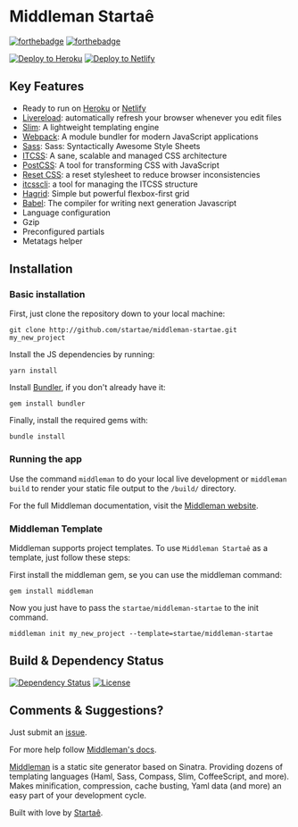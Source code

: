 # Middleman Startaê

[![forthebadge](http://forthebadge.com/images/badges/fuck-it-ship-it.svg)](http://www.startae.com)
[![forthebadge](http://forthebadge.com/images/badges/built-with-love.svg)](http://www.startae.com)

[![Deploy to Heroku](https://www.herokucdn.com/deploy/button.svg)](https://heroku.com/deploy?template=https://github.com/startae/middleman-startae/tree/master)
[![Deploy to Netlify](https://www.netlify.com/img/deploy/button.svg)](https://app.netlify.com/start/deploy?repository=https://github.com/startae/middleman-startae)

## Key Features

* Ready to run on [Heroku](http://www.heroku.com) or [Netlify](http://www.netlify.com)
* [Livereload](http://livereload.com): automatically refresh your browser whenever you edit files
* [Slim](http://slim-lang.com): A lightweight templating engine
* [Webpack](https://webpack.js.org/): A module bundler for modern JavaScript applications
* [Sass](http://sass-lang.com): Sass: Syntactically Awesome Style Sheets
* [ITCSS](http://csswizardry.net/talks/2014/11/itcss-dafed.pdf): A sane, scalable and managed CSS architecture
* [PostCSS](http://postcss.org/): A tool for transforming CSS with JavaScript
* [Reset CSS](http://meyerweb.com/eric/tools/css/reset/): a reset stylesheet to reduce browser inconsistencies
* [itcsscli](http://itcsscli.github.io/itcsscli.com/): a tool for managing the ITCSS structure
* [Hagrid](https://github.com/fspoettel/hagrid): Simple but powerful flexbox-first grid
* [Babel](https://babeljs.io/): The compiler for writing next generation Javascript
* Language configuration
* Gzip
* Preconfigured partials
* Metatags helper

## Installation

### Basic installation

First, just clone the repository down to your local machine:

```
git clone http://github.com/startae/middleman-startae.git my_new_project
```

Install the JS dependencies by running:

```
yarn install
```

Install [Bundler](http://gembundler.com/), if you don't already have it:

```
gem install bundler
```

Finally, install the required gems with:

```
bundle install
```

### Running the app

Use the command ```middleman``` to do your local live development or ```middleman build``` to render your static file output to the ```/build/``` directory.

For the full Middleman documentation, visit the [Middleman website](http://middlemanapp.com/).

### Middleman Template

Middleman supports project templates. To use ```Middleman Startaê``` as a template, just follow these steps:

First install the middleman gem, se you can use the middleman command:

```
gem install middleman
```

Now you just have to pass the `startae/middleman-startae` to the init command.

```
middleman init my_new_project --template=startae/middleman-startae
```

## Build & Dependency Status

[![Dependency Status](http://img.shields.io/gemnasium/startae/middleman-startae.svg?style=flat)](https://gemnasium.com/startae/middleman-startae)
[![License](http://img.shields.io/badge/license-MIT-blue.svg?style=flat)](/)


## Comments & Suggestions?

Just submit an [issue](https://github.com/startae/middleman-startae/issues).

For more help follow [Middleman's docs](https://middlemanapp.com/basics/install/).

[Middleman](http://middlemanapp.com/) is a static site generator based on Sinatra. Providing dozens of templating languages (Haml, Sass, Compass, Slim, CoffeeScript, and more). Makes minification, compression, cache busting, Yaml data (and more) an easy part of your development cycle.

Built with love by [Startaê](https://startae.com/).
